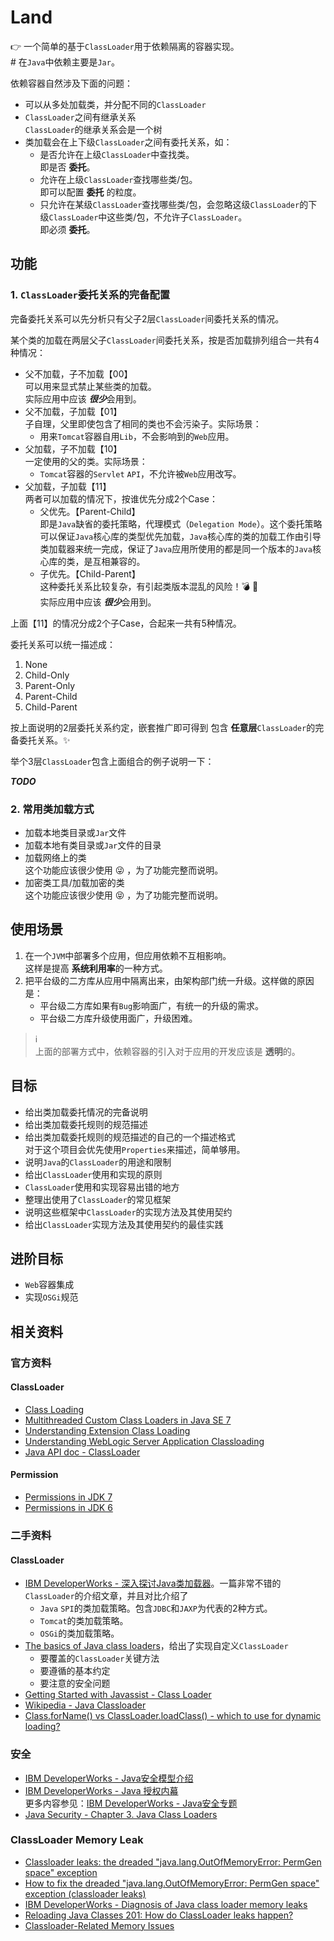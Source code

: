 Land
=================================================

:point_right: 一个简单的基于`ClassLoader`用于依赖隔离的容器实现。  
\# 在`Java`中依赖主要是`Jar`。

依赖容器自然涉及下面的问题：

* 可以从多处加载类，并分配不同的`ClassLoader`
* `ClassLoader`之间有继承关系  
`ClassLoader`的继承关系会是一个树
* 类加载会在上下级`ClassLoader`之间有委托关系，如：
    * 是否允许在上级`ClassLoader`中查找类。   
    即是否 **委托**。
    * 允许在上级`ClassLoader`查找哪些类/包。   
    即可以配置 **委托** 的粒度。
    * 只允许在某级`ClassLoader`查找哪些类/包，会忽略这级`ClassLoader`的下级`ClassLoader`中这些类/包，不允许子`ClassLoader`。    
即必须 **委托**。


功能
---------------------------------------

### 1. `ClassLoader`委托关系的完备配置

完备委托关系可以先分析只有父子2层`ClassLoader`间委托关系的情况。

某个类的加载在两层父子`ClassLoader`间委托关系，按是否加载排列组合一共有4种情况：

* 父不加载，子不加载【00】    
可以用来显式禁止某些类的加载。    
实际应用中应该 ***很少***会用到。
* 父不加载，子加载【01】  
子自理，父里即使包含了相同的类也不会污染子。实际场景：
    * 用来`Tomcat`容器自用`Lib`，不会影响到的`Web`应用。
* 父加载，子不加载【10】  
一定使用的父的类。实际场景：
    * `Tomcat`容器的`Servlet` `API`，不允许被`Web`应用改写。
* 父加载，子加载【11】      
两者可以加载的情况下，按谁优先分成2个Case：
    * 父优先。【Parent-Child】    
    即是`Java`缺省的委托策略，代理模式（`Delegation Mode`）。这个委托策略可以保证`Java`核心库的类型优先加载，`Java`核心库的类的加载工作由引导类加载器来统一完成，保证了`Java`应用所使用的都是同一个版本的`Java`核心库的类，是互相兼容的。
    * 子优先。【Child-Parent】    
    这种委托关系比较复杂，有引起类版本混乱的风险！:bomb: :no_good:     
    实际应用中应该 ***很少***会用到。

上面【11】的情况分成2个子Case，合起来一共有5种情况。

委托关系可以统一描述成：

1. None
2. Child-Only
3. Parent-Only
4. Parent-Child
5. Child-Parent

按上面说明的2层委托关系约定，嵌套推广即可得到 包含 **任意层**`ClassLoader`的完备委托关系。:sparkles:

举个3层`ClassLoader`包含上面组合的例子说明一下：

***TODO***

### 2. 常用类加载方式

* 加载本地类目录或`Jar`文件
* 加载本地有类目录或`Jar`文件的目录
* 加载网络上的类    
这个功能应该很少使用 :stuck_out_tongue_winking_eye: ，为了功能完整而说明。
* 加密类工具/加载加密的类    
这个功能应该很少使用 :stuck_out_tongue_closed_eyes: ，为了功能完整而说明。

使用场景
---------------------------------------

1. 在一个`JVM`中部署多个应用，但应用依赖不互相影响。    
这样是提高 **系统利用率**的一种方式。
2. 把平台级的二方库从应用中隔离出来，由架构部门统一升级。这样做的原因是：
    - 平台级二方库如果有`Bug`影响面广，有统一的升级的需求。
    - 平台级二方库升级使用面广，升级困难。

> :information_source:    
> 上面的部署方式中，依赖容器的引入对于应用的开发应该是 **透明**的。

目标
---------------------------------------

* 给出类加载委托情况的完备说明
* 给出类加载委托规则的规范描述
* 给出类加载委托规则的规范描述的自己的一个描述格式  
对于这个项目会优先使用`Properties`来描述，简单够用。
* 说明`Java`的`ClassLoader`的用途和限制
* 给出`ClassLoader`使用和实现的原则
* `ClassLoader`使用和实现容易出错的地方
* 整理出使用了`ClassLoader`的常见框架
* 说明这些框架中`ClassLoader`的实现方法及其使用契约
* 给出`ClassLoader`实现方法及其使用契约的最佳实践

进阶目标
---------------------------------------

* `Web`容器集成
* 实现`OSGi`规范

相关资料
---------------------------------------

### 官方资料

#### ClassLoader

* [Class Loading](http://docs.oracle.com/javase/jndi/tutorial/beyond/misc/classloader.html)
* [Multithreaded Custom Class Loaders in Java SE 7](http://docs.oracle.com/javase/7/docs/technotes/guides/lang/cl-mt.html)
* [Understanding Extension Class Loading](http://docs.oracle.com/javase/tutorial/ext/basics/load.html)
* [Understanding WebLogic Server Application Classloading](http://docs.oracle.com/cd/E24329_01/web.1211/e24368/classloading.htm)
* [Java API doc - ClassLoader](http://docs.oracle.com/javase/7/docs/api/java/lang/ClassLoader.html)

#### Permission

* [Permissions in JDK 7](http://docs.oracle.com/javase/7/docs/technotes/guides/security/permissions.html)
* [Permissions in JDK 6](http://docs.oracle.com/javase/6/docs/technotes/guides/security/permissions.html)

### 二手资料

#### ClassLoader

* [IBM DeveloperWorks - 深入探讨Java类加载器](https://www.ibm.com/developerworks/cn/java/j-lo-classloader/)。一篇非常不错的`ClassLoader`的介绍文章，并且对比介绍了
    * `Java` `SPI`的类加载策略。包含`JDBC`和`JAXP`为代表的2种方式。
    * `Tomcat`的类加载策略。
    * `OSGi`的类加载策略。
* [The basics of Java class loaders](http://www.javaworld.com/article/2077260/learn-java/the-basics-of-java-class-loaders.html)，给出了实现自定义`ClassLoader`
    * 要覆盖的`ClassLoader`关键方法
    * 要遵循的基本约定
    * 要注意的安全问题
* [Getting Started with Javassist - Class Loader](http://www.csg.ci.i.u-tokyo.ac.jp/~chiba/javassist/tutorial/tutorial.html#load)
* [Wikipedia - Java Classloader](http://en.wikipedia.org/wiki/Java_Classloader)
* [Class.forName() vs ClassLoader.loadClass() - which to use for dynamic loading?](http://stackoverflow.com/questions/8100376/class-forname-vs-classloader-loadclass-which-to-use-for-dynamic-loading)

### 安全

* [IBM DeveloperWorks - Java安全模型介绍](http://www.ibm.com/developerworks/cn/java/j-lo-javasecurity/)
* [IBM DeveloperWorks - Java 授权内幕](http://www.ibm.com/developerworks/cn/java/j-javaauth/)  
更多内容参见：[IBM DeveloperWorks - Java安全专题](https://www.ibm.com/developerworks/cn/java/j-security/)
* [Java Security - Chapter 3. Java Class Loaders](http://docstore.mik.ua/orelly/java-ent/security/ch03_01.htm)

### ClassLoader Memory Leak

* [Classloader leaks: the dreaded "java.lang.OutOfMemoryError: PermGen space" exception](http://frankkieviet.blogspot.com/2006/10/classloader-leaks-dreaded-permgen-space.html)
* [How to fix the dreaded "java.lang.OutOfMemoryError: PermGen space" exception (classloader leaks)](http://frankkieviet.blogspot.com/2006/10/how-to-fix-dreaded-permgen-space.html)
* [IBM DeveloperWorks - Diagnosis of Java class loader memory leaks](http://www.ibm.com/developerworks/webservices/library/ws-javaclass/index.html)
* [Reloading Java Classes 201: How do ClassLoader leaks happen?](http://zeroturnaround.com/rebellabs/rjc201/)
* [Classloader-Related Memory Issues](http://javabook.compuware.com/content/memory/problem-patterns/class-loader-issues.aspx)
